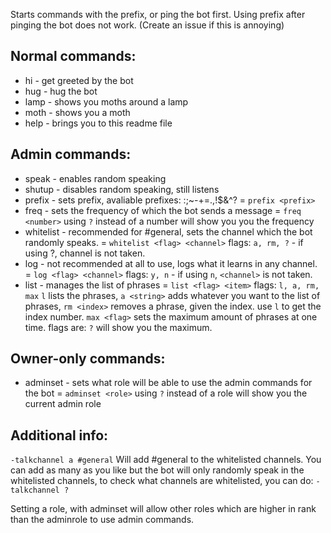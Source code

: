 Starts commands with the prefix, or ping the bot first. Using prefix after pinging the bot does not work. (Create an issue if this is annoying)

## Normal commands:
* hi            - get greeted by the bot
* hug           - hug the bot
* lamp          - shows you moths around a lamp
* moth          - shows you a moth
* help          - brings you to this readme file

## Admin commands:
* speak         - enables random speaking
* shutup        - disables random speaking, still listens
* prefix        - sets prefix, avaliable prefixes: :;~-+=.,!$&^?                            = `prefix <prefix>`
* freq          - sets the frequency of which the bot sends a message                       = `freq <number>` using `?` instead of a number will show you you the frequency
* whitelist   - recommended for #general, sets the channel which the bot randomly speaks.   = `whitelist <flag> <channel>` flags: `a, rm, ?` - if using ?, channel is not taken.
* log           - not recommended at all to use, logs what it learns in any channel.        = `log <flag> <channel>` flags: `y, n` - if using `n`, `<channel>` is not taken.
* list          - manages the list of phrases                                               = `list <flag> <item>` flags: `l, a, rm, max` `l` lists the phrases, `a <string>` adds whatever you want to the list of phrases, `rm <index>` removes a phrase, given the index. use `l` to get the index number. `max <flag>` sets the maximum amount of phrases at one time. flags are: `?` will show you the maximum.

## Owner-only commands:
* adminset      - sets what role will be able to use the admin commands for the bot         = `adminset <role>` using `?` instead of a role will show you the current admin role

## Additional info:
`-talkchannel a #general` Will add #general to the whitelisted channels. You can add as many as you like but the bot will only randomly speak in the whitelisted channels, to check what channels are whitelisted, you can do: `-talkchannel ?`

Setting a role, with adminset will allow other roles which are higher in rank than the adminrole to use admin commands.
